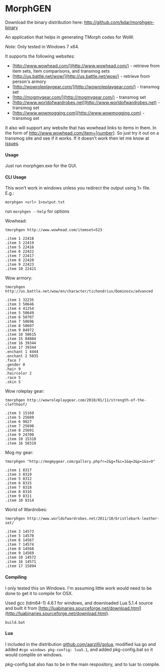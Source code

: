 MorphGEN
=========

Download the binary distribution here: http://github.com/kdar/morphgen-binary

An application that helps in generating TMorph codes for WoW.

*Note*: Only tested in Windows 7 x64.

It supports the following websites:
  
  + [http://www.wowhead.com/](http://www.wowhead.com/) - retrieve from item sets, item comparisons, and transmog sets
  + [http://us.battle.net/wow/](http://us.battle.net/wow/) - retrieve from person's armory
  + [http://wowroleplaygear.com/](http://wowroleplaygear.com/) - transmog set
  + [http://mogmygear.com/](http://mogmygear.com/) - transmog set
  + [http://www.worldofwardrobes.net](http://www.worldofwardrobes.net) - transmog set
  + [http://www.wowmogging.com](http://www.wowmogging.com) - transmog set

It also will support any website that has wowhead links to items in them. In the form of http://www.wowhead.com/item=[number]. So just try it out on a transmog site and see if it works. If it doesn't work then let me know at [issues](https://github.com/kdar/morphgen/issues).

#### Usage

Just run morphgen.exe for the GUI.

#### CLI Usage

This won't work in windows unless you redirect the output using 1> file. E.g.: 

    morphgen <url> 1>output.txt

run `morphgen --help` for options

Wowhead:

    tmorphgen http://www.wowhead.com/itemset=523

    .item 1 22418
    .item 3 22419
    .item 5 22416
    .item 6 22422
    .item 7 22417
    .item 8 22420
    .item 9 22423
    .item 10 22421

Wow armory:

    tmorphgen http://us.battle.net/wow/en/character/tichondrius/Dominozx/advanced

    .item 1 32235
    .item 3 50646
    .item 4 41254
    .item 5 50649
    .item 6 50707
    .item 7 50696
    .item 8 50607
    .item 9 84972
    .item 10 50615
    .item 15 84804
    .item 16 39344
    .item 17 39344
    .enchant 1 4444
    .enchant 2 5035
    .face 7
    .gender 0
    .hair 9
    .haircolor 2
    .race 5
    .skin 5

Wow roleplay gear:

    tmorphgen http://wowroleplaygear.com/2010/01/11/strength-of-the-clefthoof/

    .item 3 15169
    .item 5 25689
    .item 6 9827
    .item 7 25690
    .item 8 25691
    .item 9 24700
    .item 10 15310
    .item 16 50319

Mog my gear:

    tmorphgen "http://mogmygear.com/gallery.php?r=2&g=f&c=1&q=2&p=1&s=9"

    .item 1 8317
    .item 3 8319
    .item 5 8312
    .item 6 8315
    .item 7 8318
    .item 8 8316
    .item 9 8311
    .item 10 8314

World of Wardrobes:

    tmorphgen http://www.worldofwardrobes.net/2011/10/bristlebark-leather-set/

    .item 3 14573
    .item 5 14570
    .item 6 14567
    .item 7 14574
    .item 8 14568
    .item 9 14569
    .item 10 14572
    .item 16 14571
    .item 17 15894



#### Compiling

I only tested this on Windows. I'm assuming little work would need to be done to get it to compile for OSX.

Used gcc (tdm64-1) 4.6.1 for windows, and downloaded Lua 5.1.4 source and built it from [http://luabinaries.sourceforge.net/download.html](http://luabinaries.sourceforge.net/download.html).

    build.bat

#### Lua

I included in the distribution [github.com/aarzilli/golua](github.com/aarzilli/golua), modified lua.go and added `#cgo windows pkg-config: lua5.1`, and added pkg-config.bat so it would complile on windows.

pkg-config.bat also has to be in the main respository, and to luar to compile.


